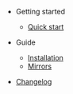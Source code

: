 - Getting started

  - [Quick start](README.md)

- Guide

  - [Installation](install.md)
  - [Mirrors](mirrors.md)

- [Changelog](changelog.md)